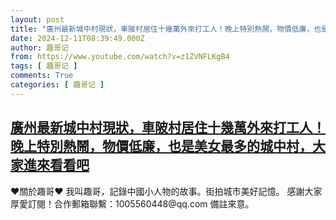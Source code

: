 ```yaml
---
layout: post
title: "廣州最新城中村現狀，車陂村居住十幾萬外來打工人！晚上特別熱鬧，物價低廉，也是美女最多的城中村，大家進來看看吧"
date: 2024-12-11T08:39:49.000Z
author: 趣哥记
from: https://www.youtube.com/watch?v=z1ZVNFLKgB4
tags: [ 趣哥记 ]
comments: True
categories: [ 趣哥记 ]
---
```

<!--1733906389000-->
[廣州最新城中村現狀，車陂村居住十幾萬外來打工人！晚上特別熱鬧，物價低廉，也是美女最多的城中村，大家進來看看吧](https://www.youtube.com/watch?v=z1ZVNFLKgB4)
------

<div>
♥關於趣哥♥  我叫趣哥，記錄中國小人物的故事。街拍城市美好記憶。  感謝大家厚愛訂閱！合作郵箱聯繫：1005560448@qq.com 備註來意。
</div>
